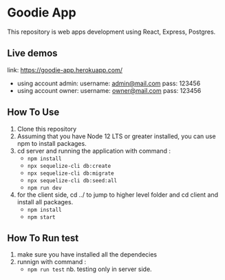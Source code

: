 # Goodie App

This repository is web apps development using React, Express, Postgres.

## Live demos
link: https://goodie-app.herokuapp.com/
- using account admin: username: admin@mail.com pass: 123456
- using account owner: username: owner@mail.com pass: 123456

## How To Use

1. Clone this repository
2. Assuming that you have Node 12 LTS or greater installed, you can use npm to install packages.
3. cd server and running the application with command :
   - `npm install`
   - `npx sequelize-cli db:create`
   - `npx sequelize-cli db:migrate`
   - `npx sequelize-cli db:seed:all`
   - `npm run dev`
4. for the client side, cd ../ to jump to higher level folder and cd client and install all packages.
   - `npm install`
   - `npm start`

## How To Run test

1. make sure you have installed all the dependecies
2. runnign with command :
   - `npm run test`
nb. testing only in server side.
